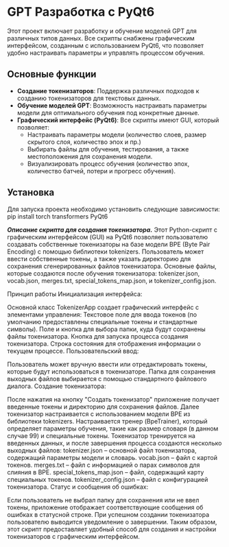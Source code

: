 # GPT Разработка с PyQt6

Этот проект включает разработку и обучение моделей GPT для различных типов данных. Все скрипты снабжены графическим интерфейсом, созданным с использованием PyQt6, что позволяет удобно настраивать параметры и управлять процессом обучения.

## Основные функции

- **Создание токенизаторов**: Поддержка различных подходов к созданию токенизаторов для текстовых данных.
- **Обучение моделей GPT**: Возможность настраивать параметры модели для оптимального обучения под конкретные данные.
- **Графический интерфейс (PyQt6)**: Все скрипты имеют GUI, который позволяет:
  - Настраивать параметры модели (количество слоев, размер скрытого слоя, количество эпох и пр.)
  - Выбирать файлы для обучения, тестирования, а также местоположения для сохранения модели.
  - Визуализировать процесс обучения (количество эпох, количество батчей, потери и прогресс обучения).

## Установка

Для запуска проекта необходимо установить следующие зависимости:
pip install torch transformers PyQt6

***Описание скрипта для создания токенизатора.***
Этот Python-скрипт с графическим интерфейсом (GUI) на PyQt6 позволяет пользователю создавать собственные токенизаторы на базе модели BPE (Byte Pair Encoding) с помощью библиотеки tokenizers. Пользователь может ввести собственные токены, а также указать директорию для сохранения сгенерированных файлов токенизатора. Основные файлы, которые создаются после обучения токенизатора: tokenizer.json, vocab.json, merges.txt, special_tokens_map.json, и tokenizer_config.json.

Принцип работы
Инициализация интерфейса:

Основной класс TokenizerApp создает графический интерфейс с элементами управления:
Текстовое поле для ввода токенов (по умолчанию предоставлены специальные токены и стандартные символы).
Поле и кнопка для выбора папки, куда будут сохранены файлы токенизатора.
Кнопка для запуска процесса создания токенизатора.
Строка состояния для отображения информации о текущем процессе.
Пользовательский ввод:

Пользователь может вручную ввести или отредактировать токены, которые будут использоваться в токенизаторе.
Папка для сохранения выходных файлов выбирается с помощью стандартного файлового диалога.
Создание токенизатора:

После нажатия на кнопку "Создать токенизатор" приложение получает введенные токены и директорию для сохранения файлов.
Далее токенизатор настраивается с использованием модели BPE из библиотеки tokenizers.
Настраивается тренер (BpeTrainer), который определяет параметры обучения, такие как размер словаря (в данном случае 99) и специальные токены.
Токенизатор тренируется на введенных данных, и после завершения процесса создаются несколько выходных файлов:
tokenizer.json – основной файл токенизатора, содержащий параметры модели и словарь.
vocab.json – файл с картой токенов.
merges.txt – файл с информацией о парах символов для слияния в BPE.
special_tokens_map.json – файл, содержащий карту специальных токенов.
tokenizer_config.json – файл с конфигурацией токенизатора.
Статус и сообщения об ошибках:

Если пользователь не выбрал папку для сохранения или не ввел токены, приложение отображает соответствующие сообщения об ошибках в статусной строке.
При успешном создании токенизатора пользователю выводится уведомление о завершении.
Таким образом, этот скрипт предоставляет удобный способ для создания и настройки токенизаторов с графическим интерфейсом.
